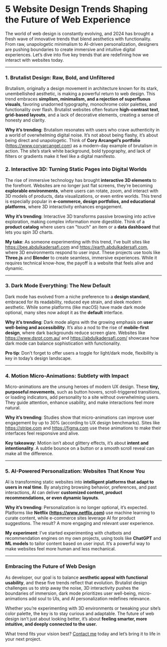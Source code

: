 # 5 Website Design Trends Shaping the Future of Web Experience

The world of web design is constantly evolving, and 2024 has brought a fresh wave of innovative trends that blend aesthetics with functionality. From raw, unapologetic minimalism to AI-driven personalization, designers are pushing boundaries to create immersive and intuitive digital experiences. Let’s dive into five key trends that are redefining how we interact with websites today.

---

### **1. Brutalist Design: Raw, Bold, and Unfiltered**

Brutalism, originally a design movement in architecture known for its stark, unembellished aesthetic, is making a powerful return to web design. This trend embraces **simplism, minimalism, and a rejection of superfluous visuals**, favoring unadorned typography, monochrome color palettes, and functionality over flash. Brutalist websites often feature **high-contrast text**, **grid-based layouts**, and a lack of decorative elements, creating a sense of honesty and clarity.

**Why it’s trending**: Brutalism resonates with users who crave authenticity in a world of overwhelming digital noise. It’s not about being flashy, it’s about being direct and unapologetic. Think of **Cory Arcangel’s portfolio** (https://www.coryarcangel.com) as a modern-day example of brutalism in action. The site’s stark white background, bold typography, and lack of filters or gradients make it feel like a digital manifesto.

### **2. Interactive 3D: Turning Static Pages into Digital Worlds**

The rise of immersive technology has brought **interactive 3D elements** to the forefront. Websites are no longer just flat screens, they’re becoming **explorable environments**, where users can rotate, zoom, and interact with 3D models of products, data visualizations, or even entire worlds. This trend is especially popular in **e-commerce, design portfolios, and educational platforms**, where 3D interactivity enhances engagement.

**Why it’s trending**: Interactive 3D transforms passive browsing into active exploration, making complex information more digestible. Think of a **product catalog** where users can "touch" an item or a **data dashboard** that lets you spin 3D charts.

**My take**: As someone experimenting with this trend, I’ve built sites like https://bee.abdulkadersafi.com and https://earth.abdulkadersafi.com, where 3D environments respond to user input. These projects use tools like **Three.js** and **Blender** to create seamless, immersive experiences. While it requires technical know-how, the payoff is a website that feels alive and dynamic.

---

### **3. Dark Mode Everything: The New Default**

Dark mode has evolved from a niche preference to a **design standard**, embraced for its readability, reduced eye strain, and sleek modern aesthetic. While some platforms (like macOS) have made dark mode optional, many sites now adopt it as the **default** interface.

**Why it’s trending**: Dark mode aligns with the growing emphasis on **user well-being and accessibility**. It’s also a nod to the rise of **mobile-first design**, where dark backgrounds reduce screen glare. Websites like https://www.dsrpt.com.au/ and https://abdulkadersafi.com/ showcase how dark mode can balance sophistication with functionality.

**Pro tip**: Don’t forget to offer users a toggle for light/dark mode, flexibility is key in today’s design landscape.

---

### **4. Motion Micro-Animations: Subtlety with Impact**

Micro-animations are the unsung heroes of modern UX design. These **tiny, purposeful movements**, such as button hovers, scroll-triggered transitions, or loading indicators, add personality to a site without overwhelming users. They guide attention, enhance usability, and make interactions feel more natural.

**Why it’s trending**: Studies show that micro-animations can improve user engagement by up to 30% (according to UX design benchmarks). Sites like https://stripe.com and https://figma.com use these animations to make their interfaces feel responsive and alive.

**Key takeaway**: Motion isn’t about glittery effects, it’s about **intent and intentionality**. A subtle bounce on a button or a smooth scroll reveal can make all the difference.

---

### **5. AI-Powered Personalization: Websites That Know You**

AI is transforming static websites into **intelligent platforms that adapt to users in real time**. By analyzing browsing behavior, preferences, and past interactions, AI can deliver **customized content, product recommendations, or even dynamic layouts**.

**Why it’s trending**: Personalization is no longer optional, it’s expected. Platforms like **Netflix (https://www.netflix.com)** use machine learning to curate content, while e-commerce sites leverage AI for product suggestions. The result? A more engaging and relevant user experience.

**My experiment**: I’ve started experimenting with chatbots and recommendation engines on my own projects, using tools like **ChatGPT** and **ML models** to tailor content based on user input. It’s a powerful way to make websites feel more human and less mechanical.

---

### Embracing the Future of Web Design

As developer, our goal is to balance **aesthetic appeal with functional usability**, and these five trends reflect that evolution. Brutalist design challenges us to strip away the noise, 3D interactivity pushes the boundaries of immersion, dark mode prioritizes user well-being, micro-animations add soul to UIs, and AI personalization redefines relevance.

Whether you’re experimenting with 3D environments or tweaking your site’s color palette, the key is to stay curious and adaptable. The future of web design isn’t just about looking better, it’s about **feeling smarter, more intuitive, and deeply connected to the user.**

What trend fits your vision best?
[Contact me](mailto:safi.abdulkader@gmail.com) today and let’s bring it to life in your next project.
